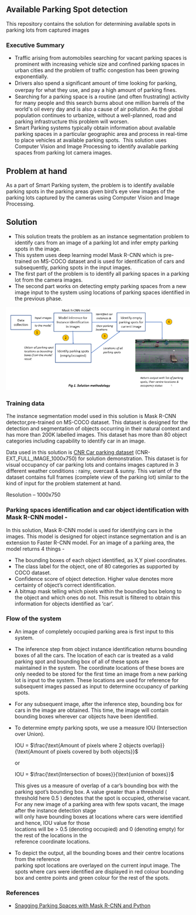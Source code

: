 ## Available Parking Spot detection

This repository contains the solution for determining available spots in parking lots from captured images

### Executive Summary

* Traffic arising from automobiles searching for vacant parking spaces is prominent with increasing vehicle 
size and confined parking spaces in urban cities and the problem of traffic congestion has been growing exponentially.
* Drivers also spend a signiﬁcant amount of time looking for parking, overpay for what they use, 
and pay a high amount of parking ﬁnes.
* Searching for a parking space is a routine (and often frustrating) activity for many people 
and this search burns about one million barrels of the world's oil every day and is also a cause of air pollution. 
As the global population continues to urbanize, without a well-planned, road and parking infrastructure this problem will worsen.
* Smart Parking systems typically obtain information about available parking spaces in a particular geographic area and
process in real-time to place vehicles at available parking spots. 
This solution uses Computer Vision and Image Processing to identify available parking spaces from parking lot camera images.


## Problem at hand
As a part of Smart Parking system, the problem is to identify available parking spots in the parking areas given bird’s eye 
view images of the parking lots captured by the cameras using Computer Vision and Image Processing. 

## Solution
* This solution treats the problem as an instance segmentation problem to identify cars from an image of a parking lot 
and infer empty parking spots in the image.
* This system uses deep learning model Mask R-CNN which is pre-trained on MS-COCO dataset and is used for identification 
of cars and subsequently, parking spots in the input images. 
* The first part of the problem is to identify all parking spaces in a parking lot from the camera images.
* The second part works on detecting empty parking spaces from a new image input to the system using locations 
of parking spaces identified in the previous phase.

![](/images/solution_methodology.PNG)


### Training data
 The instance segmentation model used in this solution is Mask R-CNN detector,pre-trained on MS-COCO dataset. 
 This dataset is designed for the detection and segmentation of objects occurring in their natural context and has more than 200K labelled images. This dataset has more than 80 object categories including capability to identify car in an image. 
 
 
Data used in this solution is [CNR Car parking dataset](http://www.cnrpark.it/) (CNR-EXT_FULL_IMAGE_1000x750) for solution demonstration.
This dataset is for visual occupancy of car parking lots and contains images captured in 3 different weather conditions : rainy, overcast & sunny. This variant of the dataset contains full frames (complete view of the parking lot) similar to the kind of input for the problem statement at hand.

Resolution – 1000x750 

### Parking spaces identification and car object identification with Mask R-CNN model - 
In this solution, Mask R-CNN model is used for identifying cars in the images. 
This model is designed for object instance segmentation and is an extension to Faster R-CNN model. 
For an image of a parking area, the model returns 4 things - 
* The bounding boxes of each object identified, as X,Y pixel coordinates.
* The class label for the object, one of 80 categories as supported by COCO dataset.
* Confidence score of object detection. Higher value denotes more certainty of object’s correct identification. 
* A bitmap mask telling which pixels within the bounding box belong to the object and which ones do not. This result is filtered to obtain this information for objects identified as ‘car’. 


### Flow of the system
* An image of completely occupied parking area is first input to this system. 
* The inference step from object instance identification returns bounding boxes of all the cars. 
     The location of each car is treated as a valid parking spot and bounding box of all of these spots are     
       maintained in the system. The coordinate locations of these  boxes are only needed to be stored for 
       the first time an image from a new parking lot is input to the system. These locations are used for 
       reference for subsequent images passed as input to determine occupancy of parking spots. 
* For any subsequent image, after the inference step, bounding box for cars in the image are obtained. 
     This time, the image will contain bounding boxes wherever car objects have been identified. 
* To determine empty parking spots, we use a measure IOU (Intersection over Union). 
  	
	IOU =  $\frac{\text{Amount  of  pixels where 2 objects overlap}}{\text{Amount of pixels covered by both objects}}$
		
    or 
        
	
    IOU = $\frac{\text{Intersection of boxes}}{\text{union of boxes}}$
    
    
   This gives us a measure of overlap of a car’s bounding box with the parking spot’s bounding box. 
   A value greater than a threshold ( threshold here 0.5 ) denotes that the spot is occupied, otherwise vacant. 
   For any new image of a parking area with few spots vacant, the image after the instance detection stage    
   will only have bounding boxes at locations where cars were identified and hence, IOU value for those   
   locations will be > 0.5 (denoting occupied) and 0 (denoting empty) for the rest of the locations in the  
   reference coordinate locations. 
   
* To depict the output, all the bounding boxes and their centre locations from the reference     
     parking spot locations are overlayed on the current input image. 
    The spots where cars were identified are displayed in red colour bounding box and centre points 
    and green colour for the rest of the spots. 




### References 
* [Snagging Parking Spaces with Mask R-CNN and Python](https://medium.com/@ageitgey/snagging-parking-spaces-with-mask-r-cnn-and-python-955f2231c400)

